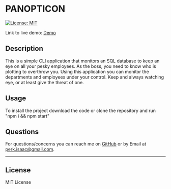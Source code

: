# PANOPTICON

[![License: MIT](https://img.shields.io/badge/License-MIT-yellow.svg)](https://opensource.org/licenses/MIT)

Link to live demo: [Demo](https://drive.google.com/file/d/1buwM9bGqeRN092dHZE_dRhtDTrWDVTO3/view)

## Description

This is a simple CLI application that monitors an SQL database to keep an eye on all your pesky employees. As the boss, you need to know who is plotting to overthrow you. Using this application you can monitor the departments and employees under your control. Keep and always watching eye, or at least give the threat of one.

## Usage

To install the project download the code or clone the repository and run "npm i && npm start"

## Questions

For questions/concerns you can reach me on [GitHub](https://github.com/dingbat-weasel) or by Email at perk.isaac@gmail.com.

---

## License

MIT License
